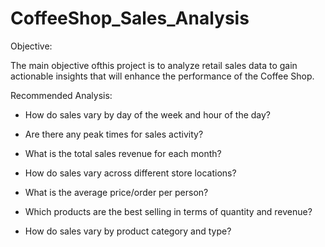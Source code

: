 # CoffeeShop_Sales_Analysis
Objective:

The main objective ofthis project is to analyze retail sales data to gain actionable insights that will enhance the performance of the Coffee Shop.

Recommended Analysis:

- How do sales vary by day of the week and hour of the day?

- Are there any peak times for sales activity?
 
- What is the total sales revenue for each month?

- How do sales vary across different store locations?
 
- What is the average price/order per person?

- Which products are the best selling in terms of quantity and revenue?
 
- How do sales vary by product category and type?

